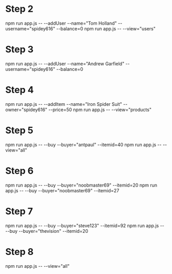 # Step 2

npm run app.js -- --addUser --name="Tom Holland" --username="spidey616" --balance=0
npm run app.js -- --view="users"

# Step 3

npm run app.js -- --addUser --name="Andrew Garfield" --username="spidey616" --balance=0

# Step 4

npm run app.js -- --addItem --name="Iron Spider Suit" --owner="spidey616" --price=50
npm run app.js -- --view="products"

# Step 5

npm run app.js -- --buy --buyer="antpaul" --itemid=40
npm run app.js -- --view="all"

# Step 6

npm run app.js -- --buy --buyer="noobmaster69" --itemid=20
npm run app.js -- --buy --buyer="noobmaster69" --itemid=27

# Step 7

npm run app.js -- --buy --buyer="steve123" --itemid=92
npm run app.js -- --buy --buyer="thevision" --itemid=20

# Step 8

npm run app.js -- --view="all"
